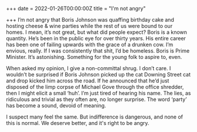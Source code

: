 +++
date = 2022-01-26T00:00:00Z
title = "I'm not angry"

+++
I’m not angry that Boris Johnson was quaffing birthday cake and hosting cheese & wine parties while the rest of us were bound to our homes. I mean, it’s not great, but what did people expect? Boris is a known quantity. He’s been in the public eye for over thirty years. His entire career has been one of failing upwards with the grace of a drunken cow. I’m envious, really. If I was consistently that shit, I’d be homeless. Boris is Prime Minister. It’s astonishing. Something for the young folk to aspire to, even.

When asked my opinion, I give a non-committal shrug. I don’t care. I wouldn’t be surprised if Boris Johnson picked up the cat Downing Street cat and drop kicked him across the road. If he announced that he’d just disposed of the limp corpse of Michael Gove through the office shredder, then I might elicit a small ‘huh’. I’m just tired of hearing his name. The lies, as ridiculous and trivial as they often are, no longer surprise. The word ‘party’ has become a sound, devoid of meaning.

I suspect many feel the same. But indifference is dangerous, and none of this is normal. We deserve better, and it's right to be angry.